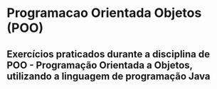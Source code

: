 # Programacao Orientada Objetos (POO)

## Exercícios praticados durante a disciplina de POO - Programação Orientada a Objetos, utilizando a linguagem de programação Java
